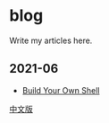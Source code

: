# blog
Write my articles here.

## 2021-06

* [Build Your Own Shell](https://github.com/superxcgm/blog/blob/main/build-your-own-shell.md)

[中文版](https://github.com/superxcgm/blog/blob/main/README.zh-cn.md)
